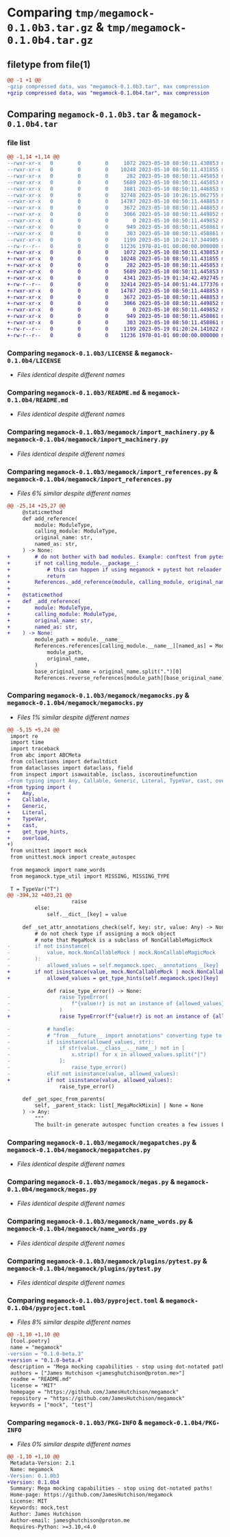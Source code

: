 # Comparing `tmp/megamock-0.1.0b3.tar.gz` & `tmp/megamock-0.1.0b4.tar.gz`

## filetype from file(1)

```diff
@@ -1 +1 @@
-gzip compressed data, was "megamock-0.1.0b3.tar", max compression
+gzip compressed data, was "megamock-0.1.0b4.tar", max compression
```

## Comparing `megamock-0.1.0b3.tar` & `megamock-0.1.0b4.tar`

### file list

```diff
@@ -1,14 +1,14 @@
--rwxr-xr-x   0        0        0     1072 2023-05-10 08:50:11.430853 megamock-0.1.0b3/LICENSE
--rwxr-xr-x   0        0        0    10248 2023-05-10 08:50:11.431855 megamock-0.1.0b3/README.md
--rwxr-xr-x   0        0        0      282 2023-05-10 08:50:11.445853 megamock-0.1.0b3/megamock/__init__.py
--rwxr-xr-x   0        0        0     5689 2023-05-10 08:50:11.445853 megamock-0.1.0b3/megamock/import_machinery.py
--rwxr-xr-x   0        0        0     3881 2023-05-10 08:50:11.446853 megamock-0.1.0b3/megamock/import_references.py
--rwxr-xr-x   0        0        0    32748 2023-05-10 10:26:15.062755 megamock-0.1.0b3/megamock/megamocks.py
--rwxr-xr-x   0        0        0    14787 2023-05-10 08:50:11.448853 megamock-0.1.0b3/megamock/megapatches.py
--rwxr-xr-x   0        0        0     3672 2023-05-10 08:50:11.448853 megamock-0.1.0b3/megamock/megas.py
--rwxr-xr-x   0        0        0     3066 2023-05-10 08:50:11.449852 megamock-0.1.0b3/megamock/name_words.py
--rwxr-xr-x   0        0        0        0 2023-05-10 08:50:11.449852 megamock-0.1.0b3/megamock/plugins/__init__.py
--rwxr-xr-x   0        0        0      949 2023-05-10 08:50:11.450861 megamock-0.1.0b3/megamock/plugins/pytest.py
--rwxr-xr-x   0        0        0      303 2023-05-10 08:50:11.450861 megamock-0.1.0b3/megamock/type_util.py
--rwxr-xr-x   0        0        0     1199 2023-05-10 10:24:17.344905 megamock-0.1.0b3/pyproject.toml
--rw-r--r--   0        0        0    11236 1970-01-01 00:00:00.000000 megamock-0.1.0b3/PKG-INFO
+-rwxr-xr-x   0        0        0     1072 2023-05-10 08:50:11.430853 megamock-0.1.0b4/LICENSE
+-rwxr-xr-x   0        0        0    10248 2023-05-10 08:50:11.431855 megamock-0.1.0b4/README.md
+-rwxr-xr-x   0        0        0      282 2023-05-10 08:50:11.445853 megamock-0.1.0b4/megamock/__init__.py
+-rwxr-xr-x   0        0        0     5689 2023-05-10 08:50:11.445853 megamock-0.1.0b4/megamock/import_machinery.py
+-rwxr-xr-x   0        0        0     4341 2023-05-19 01:34:42.492745 megamock-0.1.0b4/megamock/import_references.py
+-rw-r--r--   0        0        0    32414 2023-05-14 00:51:44.177376 megamock-0.1.0b4/megamock/megamocks.py
+-rwxr-xr-x   0        0        0    14787 2023-05-10 08:50:11.448853 megamock-0.1.0b4/megamock/megapatches.py
+-rwxr-xr-x   0        0        0     3672 2023-05-10 08:50:11.448853 megamock-0.1.0b4/megamock/megas.py
+-rwxr-xr-x   0        0        0     3066 2023-05-10 08:50:11.449852 megamock-0.1.0b4/megamock/name_words.py
+-rwxr-xr-x   0        0        0        0 2023-05-10 08:50:11.449852 megamock-0.1.0b4/megamock/plugins/__init__.py
+-rwxr-xr-x   0        0        0      949 2023-05-10 08:50:11.450861 megamock-0.1.0b4/megamock/plugins/pytest.py
+-rwxr-xr-x   0        0        0      303 2023-05-10 08:50:11.450861 megamock-0.1.0b4/megamock/type_util.py
+-rw-r--r--   0        0        0     1199 2023-05-19 01:20:24.141022 megamock-0.1.0b4/pyproject.toml
+-rw-r--r--   0        0        0    11236 1970-01-01 00:00:00.000000 megamock-0.1.0b4/PKG-INFO
```

### Comparing `megamock-0.1.0b3/LICENSE` & `megamock-0.1.0b4/LICENSE`

 * *Files identical despite different names*

### Comparing `megamock-0.1.0b3/README.md` & `megamock-0.1.0b4/README.md`

 * *Files identical despite different names*

### Comparing `megamock-0.1.0b3/megamock/import_machinery.py` & `megamock-0.1.0b4/megamock/import_machinery.py`

 * *Files identical despite different names*

### Comparing `megamock-0.1.0b3/megamock/import_references.py` & `megamock-0.1.0b4/megamock/import_references.py`

 * *Files 6% similar despite different names*

```diff
@@ -25,14 +25,27 @@
     @staticmethod
     def add_reference(
         module: ModuleType,
         calling_module: ModuleType,
         original_name: str,
         named_as: str,
     ) -> None:
+        # do not bother with bad modules. Example: conftest from pytest
+        if not calling_module.__package__:
+            # this can happen if using megamock + pytest hot reloader
+            return
+        References._add_reference(module, calling_module, original_name, named_as)
+
+    @staticmethod
+    def _add_reference(
+        module: ModuleType,
+        calling_module: ModuleType,
+        original_name: str,
+        named_as: str,
+    ) -> None:
         module_path = module.__name__
         References.references[calling_module.__name__][named_as] = ModAndName(
             module_path,
             original_name,
         )
         base_original_name = original_name.split(".")[0]
         References.reverse_references[module_path][base_original_name].add(
```

### Comparing `megamock-0.1.0b3/megamock/megamocks.py` & `megamock-0.1.0b4/megamock/megamocks.py`

 * *Files 1% similar despite different names*

```diff
@@ -5,15 +5,24 @@
 import re
 import time
 import traceback
 from abc import ABCMeta
 from collections import defaultdict
 from dataclasses import dataclass, field
 from inspect import isawaitable, isclass, iscoroutinefunction
-from typing import Any, Callable, Generic, Literal, TypeVar, cast, overload
+from typing import (
+    Any,
+    Callable,
+    Generic,
+    Literal,
+    TypeVar,
+    cast,
+    get_type_hints,
+    overload,
+)
 from unittest import mock
 from unittest.mock import create_autospec
 
 from megamock import name_words
 from megamock.type_util import MISSING, MISSING_TYPE
 
 T = TypeVar("T")
@@ -394,32 +403,21 @@
                     raise
         else:
             self.__dict__[key] = value
 
     def _set_attr_annotations_check(self, key: str, value: Any) -> None:
         # do not check type if assigning a mock object
         # note that MegaMock is a subclass of NonCallableMagicMock
-        if not isinstance(
-            value, mock.NonCallableMock | mock.NonCallableMagicMock
-        ):
-            allowed_values = self.megamock.spec.__annotations__[key]
+        if not isinstance(value, mock.NonCallableMock | mock.NonCallableMagicMock):
+            allowed_values = get_type_hints(self.megamock.spec)[key]
 
             def raise_type_error() -> None:
-                raise TypeError(
-                    f"{value!r} is not an instance of {allowed_values}"
-                )
+                raise TypeError(f"{value!r} is not an instance of {allowed_values}")
 
-            # handle:
-            # "from __future__ import annotations" converting type to str
-            if isinstance(allowed_values, str):
-                if str(value.__class__.__name__) not in [
-                    x.strip() for x in allowed_values.split("|")
-                ]:
-                    raise_type_error()
-            elif not isinstance(value, allowed_values):
+            if not isinstance(value, allowed_values):
                 raise_type_error()
 
     def _get_spec_from_parents(
         self, _parent_stack: list[_MegaMockMixin] | None = None
     ) -> Any:
         """
         The built-in generate autospec function creates a few issues because
```

### Comparing `megamock-0.1.0b3/megamock/megapatches.py` & `megamock-0.1.0b4/megamock/megapatches.py`

 * *Files identical despite different names*

### Comparing `megamock-0.1.0b3/megamock/megas.py` & `megamock-0.1.0b4/megamock/megas.py`

 * *Files identical despite different names*

### Comparing `megamock-0.1.0b3/megamock/name_words.py` & `megamock-0.1.0b4/megamock/name_words.py`

 * *Files identical despite different names*

### Comparing `megamock-0.1.0b3/megamock/plugins/pytest.py` & `megamock-0.1.0b4/megamock/plugins/pytest.py`

 * *Files identical despite different names*

### Comparing `megamock-0.1.0b3/pyproject.toml` & `megamock-0.1.0b4/pyproject.toml`

 * *Files 8% similar despite different names*

```diff
@@ -1,10 +1,10 @@
 [tool.poetry]
 name = "megamock"
-version = "0.1.0-beta.3"
+version = "0.1.0-beta.4"
 description = "Mega mocking capabilities - stop using dot-notated paths!"
 authors = ["James Hutchison <jamesghutchison@proton.me>"]
 readme = "README.md"
 license = "MIT"
 homepage = "https://github.com/JamesHutchison/megamock"
 repository = "https://github.com/JamesHutchison/megamock"
 keywords = ["mock", "test"]
```

### Comparing `megamock-0.1.0b3/PKG-INFO` & `megamock-0.1.0b4/PKG-INFO`

 * *Files 0% similar despite different names*

```diff
@@ -1,10 +1,10 @@
 Metadata-Version: 2.1
 Name: megamock
-Version: 0.1.0b3
+Version: 0.1.0b4
 Summary: Mega mocking capabilities - stop using dot-notated paths!
 Home-page: https://github.com/JamesHutchison/megamock
 License: MIT
 Keywords: mock,test
 Author: James Hutchison
 Author-email: jamesghutchison@proton.me
 Requires-Python: >=3.10,<4.0
```

